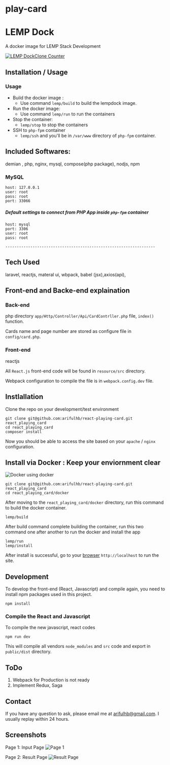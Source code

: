 # play-card

# LEMP Dock
A docker image for LEMP Stack Development

[![LEMP DockClone Counter](https://img.shields.io/github/downloads/arifulhb/lempdock/total.svg)]()

## Installation / Usage


    
### Usage
- Build the docker image : 
    - Use command `lemp/build` to build the lempdock image.
- Run the docker image: 
    - Use command `lemp/run` to run the containers
- Stop the container:
    - `lemp/stop` to stop the containers
- SSH to `php-fpm` container
    - `lemp/ssh` and you'll be in `/var/www` directory of `php-fpm` container.
    

## Included Softwares:
demian , php, nginx, mysql, compose(php package), nodjs, npm




 
### MySQL

    host: 127.0.0.1
    user: root
    pass: root
    port: 33066


##### Default settings to connect from PHP App inside `php-fpm` container
    
    host: mysql
    port: 3306
    user: root
    pass: root
    
    ------------------------------------------------------------------
    
    
## Tech Used
laravel, reactjs, materal ui, wbpack, babel (jsx),axios(api),



## Front-end and Backe-end explaination
### Back-end
php
directory 
 `app/Http/Controller/Api/CardContrller.php` file, `index()` function.

Cards name and page number are stored as configure file in `config/card.php`.

### Front-end
reactjs

All `React.js` front-end code will be found in `resource/src` directory.

Webpack configuration to compile the file is in `webpack.config.dev` file.


## Instlallation
Clone the repo on your development/test environment

```
git clone git@github.com:arifulhb/react-playing-card.git react_playing_card
cd react_playing_card
composer install
```

Now you should be able to access the site based on your `apache` / `nginx` configuration.

## Install via Docker : Keep your enviornment clear
![Docker](https://i.imgur.com/Kal7nwu.png)
using docker 


```
git clone git@github.com:arifulhb/react-playing-card.git react_playing_card
cd react_playing_card/docker
```
After moving to the `react_playing_card/docker` directory, run this command to build the docker container.
```
lemp/build
```
After build command complete building the container, run this two command one after another to run the docker and install the app
```
lemp/run
lemp/install
```
After install is successful, go to your [browser](http://localhost) `http://localhost` to run the site.

## Development
To develop the front-end (React, Javascript) and compile again, you need to install npm packages used in this project.

```
npm install
```
### Compile the React and Javascript
To compile the new javascript, react codes
```
npm run dev
```
This will compile all vendors `node_modules` and `src` code and export in `public/dist` directory.


## ToDo
1. Webpack for Production is not ready
2. Implement Redux, Saga 
## Contact
If you have any question to ask, please email me at [arifulhb@gmail.com](mailto:arifulhb@gmail.com). 
I usually replay within 24 hours.


## Screenshots

Page 1: Input Page
![Page 1](https://i.imgur.com/KMDJRdN.png)

Page 2: Result Page
![Result Page](https://i.imgur.com/ZvDao4S.png)
